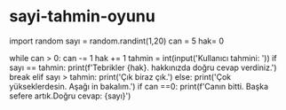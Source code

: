 # sayi-tahmin-oyunu
import random
sayı = random.randint(1,20)
can = 5
hak= 0

while can > 0:
    can -= 1
    hak += 1
    tahmin = int(input('Kullanıcı tahmini: '))
    if sayı == tahmin:
        print(f'Tebrikler {hak}. hakkınızda doğru cevap verdiniz.')
        break
    elif sayı > tahmin:
        print('Çık biraz çık.')
    else:
        print('Çok yükseklerdesin. Aşağı in bakalım.')
if can ==0:
    print(f'Canın bitti. Başka sefere artık.Doğru cevap: {sayı}')
